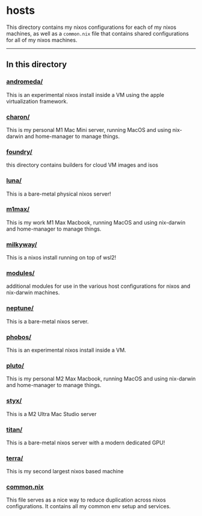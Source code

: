 # hosts

This directory contains my nixos configurations for each of my nixos machines, as well as a `common.nix` file that contains shared configurations for all of my nixos machines.

---

## In this directory

### [andromeda/](./andromeda)

This is an experimental nixos install inside a VM using the apple virtualization framework.

### [charon/](./charon)

This is my personal M1 Mac Mini server, running MacOS and using nix-darwin and home-manager to manage things.

### [foundry/](./foundry/)

this directory contains builders for cloud VM images and isos

### [luna/](./luna)

This is a bare-metal physical nixos server!

### [m1max/](./m1max)

This is my work M1 Max Macbook, running MacOS and using nix-darwin and home-manager to manage things.

### [milkyway/](./milkyway/)

This is a nixos install running on top of wsl2!

### [modules/](./modules)

additional modules for use in the various host configurations for nixos and nix-darwin machines.

### [neptune/](./neptune)

This is a bare-metal nixos server.

### [phobos/](./phobos)

This is an experimental nixos install inside a VM.

### [pluto/](./pluto)

This is my personal M2 Max Macbook, running MacOS and using nix-darwin and home-manager to manage things.

### [styx/](./styx)

This is a M2 Ultra Mac Studio server

### [titan/](./titan)

This is a bare-metal nixos server with a modern dedicated GPU!

### [terra/](./terra)

This is my second largest nixos based machine

### [common.nix](./common.nix)

This file serves as a nice way to reduce duplication across nixos configurations. It contains all my common env setup and services.
